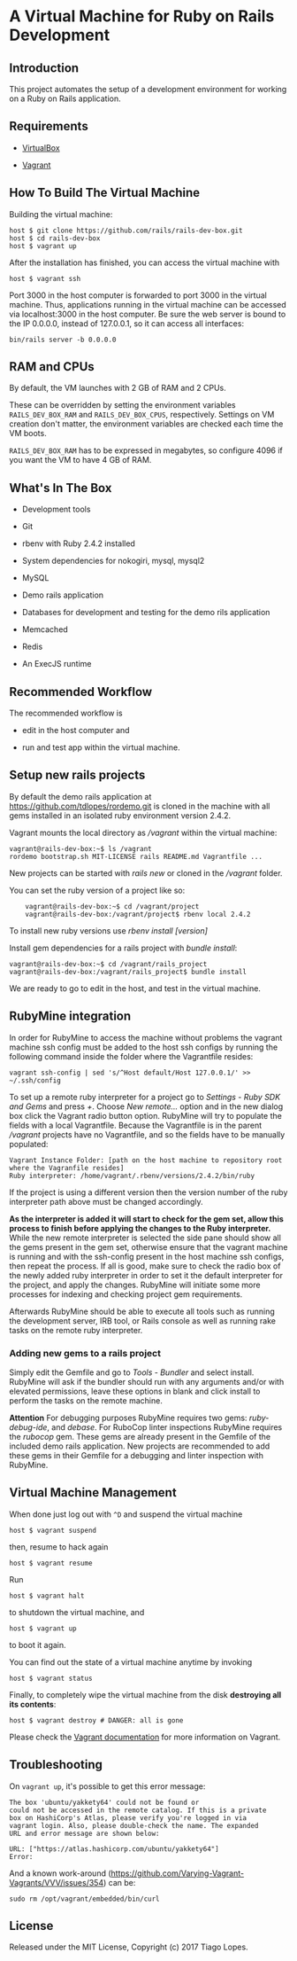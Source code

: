 # A Virtual Machine for Ruby on Rails Development

## Introduction

This project automates the setup of a development environment for working on a Ruby on Rails application.

## Requirements

* [VirtualBox](https://www.virtualbox.org)

* [Vagrant](http://vagrantup.com)

## How To Build The Virtual Machine

Building the virtual machine:

    host $ git clone https://github.com/rails/rails-dev-box.git
    host $ cd rails-dev-box
    host $ vagrant up

After the installation has finished, you can access the virtual machine with

    host $ vagrant ssh

Port 3000 in the host computer is forwarded to port 3000 in the virtual machine. Thus, applications running in the virtual machine can be accessed via localhost:3000 in the host computer. Be sure the web server is bound to the IP 0.0.0.0, instead of 127.0.0.1, so it can access all interfaces:

    bin/rails server -b 0.0.0.0

## RAM and CPUs

By default, the VM launches with 2 GB of RAM and 2 CPUs.

These can be overridden by setting the environment variables `RAILS_DEV_BOX_RAM` and `RAILS_DEV_BOX_CPUS`, respectively. Settings on VM creation don't matter, the environment variables are checked each time the VM boots.

`RAILS_DEV_BOX_RAM` has to be expressed in megabytes, so configure 4096 if you want the VM to have 4 GB of RAM.

## What's In The Box

* Development tools

* Git

* rbenv with Ruby 2.4.2 installed

* System dependencies for nokogiri, mysql, mysql2

* MySQL

* Demo rails application

* Databases for development and testing for the demo rils application

* Memcached

* Redis

* An ExecJS runtime

## Recommended Workflow

The recommended workflow is

* edit in the host computer and

* run and test app within the virtual machine.

## Setup new rails projects

By default the demo rails application at https://github.com/tdlopes/rordemo.git is cloned in the machine with all gems installed in an isolated ruby environment version 2.4.2.

Vagrant mounts the local directory as _/vagrant_ within the virtual machine:

    vagrant@rails-dev-box:~$ ls /vagrant
    rordemo bootstrap.sh MIT-LICENSE rails README.md Vagrantfile ...

New projects can be started with _rails new_ or cloned in the _/vagrant_ folder.

You can set the ruby version of a project like so:

		vagrant@rails-dev-box:~$ cd /vagrant/project
		vagrant@rails-dev-box:/vagrant/project$ rbenv local 2.4.2

To install new ruby versions use _rbenv install [version]_

Install gem dependencies for a rails project with _bundle install_:

    vagrant@rails-dev-box:~$ cd /vagrant/rails_project
    vagrant@rails-dev-box:/vagrant/rails_project$ bundle install

We are ready to go to edit in the host, and test in the virtual machine.

## RubyMine integration

In order for RubyMine to access the machine without problems the vagrant machine ssh config must be added to the host ssh configs by running the following command inside the folder where the Vagrantfile resides:

    vagrant ssh-config | sed 's/^Host default/Host 127.0.0.1/' >> ~/.ssh/config

To set up a remote ruby interpreter for a project go to _Settings - Ruby SDK and Gems_ and press _+_.
Choose _New remote..._ option and in the new dialog box click the Vagrant radio button option.
RubyMine will try to populate the fields with a local Vagrantfile.
Because the Vagrantfile is in the parent _/vagrant_ projects have no Vagrantfile, and so the fields have to be manually populated:

    Vagrant Instance Folder: [path on the host machine to repository root where the Vagranfile resides]
    Ruby interpreter: /home/vagrant/.rbenv/versions/2.4.2/bin/ruby

If the project is using a different version then the version number of the ruby interpreter path above must be changed accordingly.

**As the interpreter is added it will start to check for the gem set, allow this process to finish before applying the changes to the Ruby interpreter.**
While the new remote interpreter is selected the side pane should show all the gems present in the gem set, otherwise ensure that the vagrant machine is running and with the ssh-config present in the host machine ssh configs, then repeat the process.
If all is good, make sure to check the radio box of the newly added ruby interpreter in order to set it the default interpreter for the project, and apply the changes.
RubyMine will initiate some more processes for indexing and checking project gem requirements.

Afterwards RubyMine should be able to execute all tools such as running the development server, IRB tool, or Rails console as well as running rake tasks on the remote ruby interpreter.

### Adding new gems to a rails project

Simply edit the Gemfile and go to _Tools - Bundler_ and select install.
RubyMine will ask if the bundler should run with any arguments and/or with elevated permissions, leave these options in blank and click install to perform the tasks on the remote machine.

**Attention**
For debugging purposes RubyMine requires two gems: _ruby-debug-ide_, and _debase_.
For RuboCop linter inspections RubyMine requires the _rubocop_ gem.
These gems are already present in the Gemfile of the included demo rails application.
New projects are recommended to add these gems in their Gemfile for a debugging and linter inspection with RubyMine.

## Virtual Machine Management

When done just log out with `^D` and suspend the virtual machine

    host $ vagrant suspend

then, resume to hack again

    host $ vagrant resume

Run

    host $ vagrant halt

to shutdown the virtual machine, and

    host $ vagrant up

to boot it again.

You can find out the state of a virtual machine anytime by invoking

    host $ vagrant status

Finally, to completely wipe the virtual machine from the disk **destroying all its contents**:

    host $ vagrant destroy # DANGER: all is gone

Please check the [Vagrant documentation](http://docs.vagrantup.com/v2/) for more information on Vagrant.

## Troubleshooting

On `vagrant up`, it's possible to get this error message:

```
The box 'ubuntu/yakkety64' could not be found or
could not be accessed in the remote catalog. If this is a private
box on HashiCorp's Atlas, please verify you're logged in via
vagrant login. Also, please double-check the name. The expanded
URL and error message are shown below:

URL: ["https://atlas.hashicorp.com/ubuntu/yakkety64"]
Error:
```

And a known work-around (https://github.com/Varying-Vagrant-Vagrants/VVV/issues/354) can be:

    sudo rm /opt/vagrant/embedded/bin/curl

## License

Released under the MIT License, Copyright (c) 2017 Tiago Lopes.
